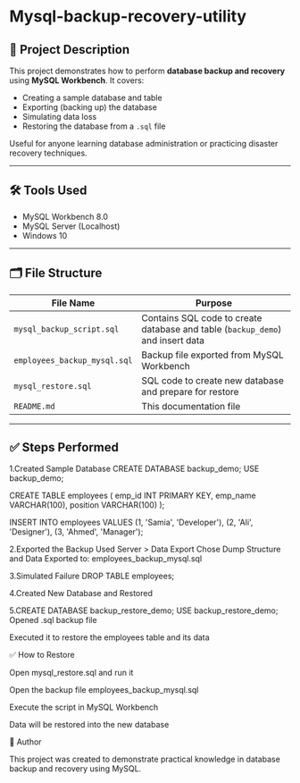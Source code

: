 # Mysql-backup-recovery-utility


## 📌 Project Description

This project demonstrates how to perform **database backup and recovery** using **MySQL Workbench**. It covers:
- Creating a sample database and table
- Exporting (backing up) the database
- Simulating data loss
- Restoring the database from a `.sql` file

Useful for anyone learning database administration or practicing disaster recovery techniques.

---

## 🛠 Tools Used

- MySQL Workbench 8.0
- MySQL Server (Localhost)
- Windows 10

---

## 🗂️ File Structure

| File Name                      | Purpose                                      |
|-------------------------------|----------------------------------------------|
| `mysql_backup_script.sql`     | Contains SQL code to create database and table (`backup_demo`) and insert data |
| `employees_backup_mysql.sql`  | Backup file exported from MySQL Workbench    |
| `mysql_restore.sql`           | SQL code to create new database and prepare for restore |
| `README.md`                   | This documentation file                      |

---

## ✅ Steps Performed

1.Created Sample Database
  CREATE DATABASE backup_demo;
  USE backup_demo;

  CREATE TABLE employees (
  emp_id INT PRIMARY KEY,
  emp_name VARCHAR(100),
  position VARCHAR(100)
   );

  INSERT INTO employees VALUES
  (1, 'Samia', 'Developer'),
  (2, 'Ali', 'Designer'),
  (3, 'Ahmed', 'Manager');

2.Exported the Backup
  Used Server > Data Export
  Chose Dump Structure and Data
  Exported to: employees_backup_mysql.sql

3.Simulated Failure
  DROP TABLE employees;
   
4.Created New Database and Restored

5.CREATE DATABASE backup_restore_demo;
  USE backup_restore_demo;
  Opened .sql backup file

Executed it to restore the employees table and its data

✅ How to Restore

Open mysql_restore.sql and run it

Open the backup file employees_backup_mysql.sql

Execute the script in MySQL Workbench

Data will be restored into the new database

📌 Author
 
 This project was created to demonstrate practical knowledge in database backup and recovery using MySQL.







